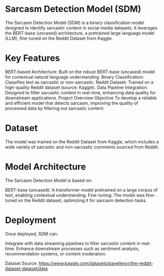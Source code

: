 # Sarcasm Detection Model (SDM)
The Sarcasm Detection Model (SDM) is a binary classification model designed to identify sarcastic content in social media datasets. It leverages the BERT-base (uncased) architecture, a pretrained large language model (LLM), fine-tuned on the Reddit Dataset from Kaggle.

# Key Features
BERT-based Architecture: Built on the robust BERT-base (uncased) model for contextual natural language understanding.
Binary Classification: Classifies text as sarcastic or non-sarcastic.
Reddit Dataset: Trained on a high-quality Reddit dataset (source: Kaggle).
Data Pipeline Integration: Designed to filter sarcastic content in real-time, enhancing data quality for downstream applications.
Project Overview
Objective
To develop a reliable and efficient model that detects sarcasm, improving the quality of processed data by filtering out sarcastic content.

# Dataset
The model was trained on the Reddit Dataset from Kaggle, which includes a wide variety of sarcastic and non-sarcastic comments sourced from Reddit.

# Model Architecture
The Sarcasm Detection Model is based on:

BERT-base (uncased): A transformer model pretrained on a large corpus of text, enabling contextual understanding.
Fine-tuning: The model was fine-tuned on the Reddit dataset, optimizing it for sarcasm detection tasks.
# Deployment
Once deployed, SDM can:

Integrate with data streaming pipelines to filter sarcastic content in real-time.
Enhance downstream processes such as sentiment analysis, recommendation systems, or content moderation.


Dataset Source: https://www.kaggle.com/datasets/pavellexyr/the-reddit-dataset-dataset/data
